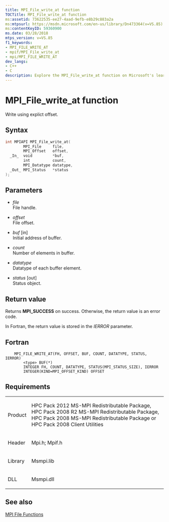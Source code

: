 ```yaml
---
title: MPI_File_write_at function
TOCTitle: MPI_File_write_at function
ms:assetid: 73622535-ee27-4aad-9efb-e8b29c883a2a
ms:mtpsurl: https://msdn.microsoft.com/en-us/library/Dn473364(v=VS.85)
ms:contentKeyID: 59360900
ms.date: 03/28/2018
mtps_version: v=VS.85
f1_keywords:
- MPI_FILE_WRITE_AT
- mpif/MPI_File_write_at
- mpi/MPI_FILE_WRITE_AT
dev_langs:
- C++
- C
description: Explore the MPI_File_write_at function on Microsoft's learning platform. Understand syntax, parameters, return values, and related MPI file functions.
---
```


# MPI\_File\_write\_at function

Write using explict offset.

## Syntax

``` c++
int MPIAPI MPI_File_write_at(
        MPI_File     file,
        MPI_Offset   offset,
  _In_  void         *buf,
        int          count,
        MPI_Datatype datatype,
  _Out_ MPI_Status   *status
);
```

## Parameters

  - *file*  
    File handle.

  - *offset*  
    File offset.

  - *buf* \[in\]  
    Initial address of buffer.

  - *count*  
    Number of elements in buffer.

  - *datatype*  
    Datatype of each buffer element.

  - *status* \[out\]  
    Status object.

## Return value

Returns **MPI\_SUCCESS** on success. Otherwise, the return value is an error code.

In Fortran, the return value is stored in the *IERROR* parameter.

## Fortran

``` FORTRAN
    MPI_FILE_WRITE_AT(FH, OFFSET, BUF, COUNT, DATATYPE, STATUS, IERROR)
        <type> BUF(*)
        INTEGER FH, COUNT, DATATYPE, STATUS(MPI_STATUS_SIZE), IERROR
        INTEGER(KIND=MPI_OFFSET_KIND) OFFSET
```

## Requirements

<table>
<colgroup>
<col  />
<col  />
</colgroup>
<tbody>
<tr class="odd">
<td><p>Product</p></td>
<td><p>HPC Pack 2012 MS-MPI Redistributable Package, HPC Pack 2008 R2 MS-MPI Redistributable Package, HPC Pack 2008 MS-MPI Redistributable Package or HPC Pack 2008 Client Utilities</p></td>
</tr>
<tr class="even">
<td><p>Header</p></td>
<td>Mpi.h;
Mpif.h</td>
</tr>
<tr class="odd">
<td><p>Library</p></td>
<td>Msmpi.lib</td>
</tr>
<tr class="even">
<td><p>DLL</p></td>
<td>Msmpi.dll</td>
</tr>
</tbody>
</table>


## See also

[MPI File Functions](mpi-file-functions.md)

